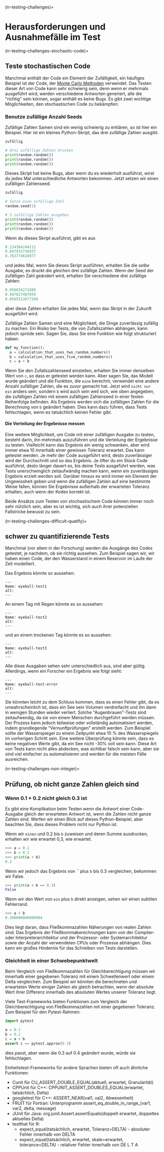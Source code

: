 (rr-testing-challenges)=
# Herausforderungen und Ausnahmefälle im Test

(rr-testing-challenges-stochastic-code)=
## Teste stochastischen Code

Manchmal enthält der Code ein Element der Zufälligkeit, ein häufiges Beispiel ist der Code, der [Monte Carlo Methoden](https://en.wikipedia.org/wiki/Monte_Carlo_method) verwendet. Das Testen dieser Art von Code kann sehr schwierig sein, denn wenn er mehrmals ausgeführt wird, werden verschiedene Antworten generiert, alle die "richtig" sein können, sogar enthält es keine Bugs. Es gibt zwei wichtige Möglichkeiten, den stochastischen Code zu bekämpfen:

### Benutze zufällige Anzahl Seeds

Zufällige Zahlen Samen sind ein wenig schwierig zu erklären, so ist hier ein Beispiel. Hier ist ein kleines Python-Skript, das drei zufällige Zahlen ausgibt.

```python
zufällig

# drei zufällige Zahlen drucken
print(random.random())
print(random.random())
print(random.random())
```

Dieses Skript hat keine Bugs, aber wenn du es wiederholt ausführst, wirst du jedes Mal unterschiedliche Antworten bekommen. Jetzt setzen wir einen zufälligen Zahlenseed.

```python
zufällig

# Setze eine zufällige Zahl
random.seed(1)

# 3 zufällige Zahlen ausgeben
print(random.random())
print(random.random())
print(random.random())
```

Wenn du dieses Skript ausführst, gibt es aus

```python
0.134364244112
0.847433736937
0.763774618977
```

und jedes Mal, wenn Sie dieses Skript ausführen, erhalten Sie die *selbe* Ausgabe, es druckt die *gleichen* drei zufällige Zahlen. Wenn der Seed der zufälligen Zahl geändert wird, erhalten Sie verschiedene drei zufällige Zahlen:

```python
0.956034271889
0.947827487059
0.0565513677268
```
aber diese Zahlen erhalten Sie jedes Mal, wenn das Skript in der Zukunft ausgeführt wird.

Zufällige Zahlen Samen sind eine Möglichkeit, die Dinge zuverlässig zufällig zu machen. Ein Risiko bei Tests, die von Zufallszahlen abhängen, kann jedoch spröde sein. Sagen Sie, dass Sie eine Funktion wie folgt strukturiert haben:

```python
def my_function():
  a = calculation_that_uses_two_random_numbers()
  b = calculation_that_uses_five_random_numbers()
  c = a + b
```

Wenn Sie den Zufallszahlenseed einstellen, erhalten Sie immer denselben Wert von `c`, so dass er getestet werden kann. Aber sagen Sie, das Modell wurde geändert und die Funktion, die `eine` berechnt, verwendet eine andere Anzahl zufälliger Zahlen, die es zuvor gemacht hat. Jetzt wird `nicht nur ein` anders sein, sondern `b` wird auch sein weil sich, wie oben angegeben, die zufälligen Zahlen mit einem zufälligen Zahlenseed in einer festen Reihenfolge befinden. Als Ergebnis werden sich die zufälligen Zahlen für die Berechnung von `b` geändert haben. Dies kann dazu führen, dass Tests fehlschlagen, wenn es tatsächlich keinen Fehler gibt.

#### Die Verteilung der Ergebnisse messen

Eine weitere Möglichkeit, um Code mit einer zufälligen Ausgabe zu testen, besteht darin, ihn mehrmals auszuführen und die Verteilung der Ergebnisse zu testen. Vielleicht kann das Ergebnis ein wenig schwanken, aber wird immer etwa 10 innerhalb einer gewissen Toleranz erwartet. Das kann getestet werden. Je mehr der Code ausgeführt wird, desto zuverlässiger wird der Durchschnitt und so das Ergebnis. Je öfter du ein Stück Code ausführst, desto länger dauert es, bis deine Tests ausgeführt werden, was Tests unerschwinglich zeitaufwändig machen kann, wenn ein zuverlässiges Ergebnis erzielt werden soll. Darüber hinaus es wird immer ein Element der Ungewissheit geben und wenn die zufälligen Zahlen auf eine bestimmte Weise fallen, können Sie Ergebnisse außerhalb der erwarteten Toleranz erhalten, auch wenn der Kodex korrekt ist.

Beide Ansätze zum Testen von stochastischem Code können immer noch sehr nützlich sein, aber es ist wichtig, sich auch ihrer potenziellen Fallstricke bewusst zu sein.

(rr-testing-challenges-difficult-quatify)=
## schwer zu quantifizierende Tests

Manchmal (vor allem in der Forschung) werden die Ausgänge des Codes getestet, je nachdem, ob sie richtig aussehen. Zum Beispiel sagen wir, wir haben einen Code, der den Wasserstand in einem Reservoir im Laufe der Zeit modelliert.

Das Ergebnis könnte so aussehen:

```{figure} ../../figures/eyeball-test1.jpg
---
Name: eyeball-test1
alt:
---
```

An einem Tag mit Regen könnte es so aussehen:

```{figure} ../../figures/eyeball-test2.jpg
---
Name: eyeball-test2
alt:
---
```

und an einem trockenen Tag könnte es so aussehen:

```{figure} ../../figures/eyeball-test3.jpg
---
Name: eyeball-test3
alt:
---
```

Alle diese Ausgaben sehen sehr unterschiedlich aus, sind aber gültig. Allerdings, wenn ein Forscher ein Ergebnis wie folgt sieht:

```{figure} ../../figures/eyeball-test-error.jpg
---
Name: eyeball-test-error
alt:
---
```

Sie könnten leicht zu dem Schluss kommen, dass es einen Fehler gibt, da es unwahrscheinlich ist, dass ein See sein Volumen verdreifacht und ihn dann in wenigen Stunden wieder verliert. Solche "Augenbrauen"-Tests sind zeitaufwendig, da sie von einem Menschen durchgeführt werden müssen. Der Prozess kann jedoch teilweise oder vollständig automatisiert werden, indem grundlegende "Vernunftprüfungen" erstellt werden. Zum Beispiel sollte der Wasserspiegel zu einem Zeitpunkt etwa 10 % des Wasserspiegels im vorherigen Schritt sein. Eine weitere Überprüfung könnte sein, dass es keine negativen Werte gibt, da ein See nicht -30% voll sein kann. Diese Art von Tests kann nicht alles abdecken, was sichtbar falsch sein kann, aber sie sind viel einfacher zu automatisieren und werden für die meisten Fälle ausreichen.

(rr-testing-challenges-non-integer)=
## Prüfung, ob nicht ganze Zahlen gleich sind

### Wenn 0.1 + 0.2 nicht gleich 0.3 ist

Es gibt eine Komplikation beim Testen wenn die Antwort einer Code-Ausgabe gleich der erwarteten Antwort ist, wenn die Zahlen nicht ganze Zahlen sind. Werfen wir einen Blick auf dieses Python-Beispiel, aber beachten Sie, dass dieses Problem nicht nur Python ist.

Wenn wir `einen` und 0.2 bis `b` zuweisen und deren Summe ausdrucken, erhalten wir wie erwartet 0,3, wie erwartet.

```python
>>> a = 0.1
>>> b = 0.2
>>> print(a + b)
0.3
```

Wenn wir jedoch das Ergebnis von `` plus `b` bis 0.3 vergleichen, bekommen wir False.

```python
>>> print(a + b == 0.3)
False
```

Wenn wir den Wert von `ein` plus `b` direkt anzeigen, sehen wir einen subtilen Fehlerrand.

```python
>>> a + b
0.300000000000004
```

Dies liegt daran, dass Fließkommazahlen Näherungen von realen Zahlen sind. Das Ergebnis der Fließkommaberechnungen kann von der Compiler- oder Interpreterarchitektur und der Prozessor- oder Systemarchitektur sowie der Anzahl der verwendeten CPUs oder Prozesse abhängen. Dies kann ein großes Hindernis für das Schreiben von Tests darstellen.

### Gleichheit in einer Schwebepunktwelt

Beim Vergleich von Fließkommazahlen für Gleichberechtigung müssen wir innerhalb einer gegebenen Toleranz mit einem Schwellenwert oder einem Delta vergleichen. Zum Beispiel wir könnten die berechneten und erwarteten Werte einiger Zahlen als gleich betrachten, wenn der absolute Wert ihrer Differenz innerhalb des absoluten Wertes unserer Toleranz liegt.

Viele Test-Frameworks bieten Funktionen zum Vergleich der Gleichberechtigung von Fließkommazahlen mit einer gegebenen Toleranz. Zum Beispiel für den Pytest-Rahmen:

```python
import pytest

a = 0.1
b = 0.2
c = a + b
assert c == pytest.approx(0.3)
```

dies passt, aber wenn die 0.3 auf 0.4 geändert wurde, würde sie fehlschlagen.

Einheitstest-Frameworks für andere Sprachen bieten oft auch ähnliche Funktionen:

- Cunit für CU_ASSERT_DOUBLE_EQUAL(aktuell, erwartet, Granularität)
- CPPUnit für C++: CPPUNIT_ASSERT_DOUBLES_EQUAL(erwartet, tatsächlich, Delta)
- googletest für C++: ASSERT_NEAR(val1, val2, Abwesenheit)
- FRUIT für Fortran: Unterprogramm assert_eq_double_in_range_(var1, var2, delta, message)
- JUnit für Java: org.junit.Assert.assertEquals(doppelt erwartet, doppeltes aktuelles Delta)
- testthat für R:
  - expect_equal(tatsächlich, erwartet, Toleranz=DELTA) - absoluter Fehler innerhalb von DELTA
  - expect_equal(tatsächlich, erwartet, skale=erwartet, tolerance=DELTA) - relativer Fehler innerhalb von DE L T A
